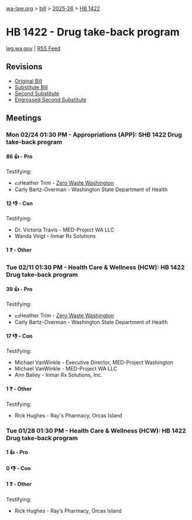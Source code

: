 [wa-law.org](/) > [bill](/bill/) > [2025-26](/bill/2025-26/) > [HB 1422](/bill/2025-26/hb/1422/)

# HB 1422 - Drug take-back program
[leg.wa.gov](https://app.leg.wa.gov/billsummary?BillNumber=1422&Year=2025&Initiative=false) | [RSS Feed](./rss.xml)

## Revisions
* [Original Bill](1/)
* [Substitute Bill](S/)
* [Second Substitute](S2/)
* [Engrossed Second Substitute](S2.E/)

## Meetings
### Mon 02/24 01:30 PM - Appropriations (APP): SHB 1422 Drug take-back program
#### 86 👍 - Pro
Testifying:
* 💵Heather Trim - [Zero Waste Washington](/org/zero_waste_washington/)
* Carly Bartz-Overman - Washington State Department of Health

#### 12 👎 - Con
Testifying:
* Dr. Victoria Travis - MED-Project WA LLC
* Wanda Voigt - Inmar Rx Solutions

#### 1 ❓ - Other

### Tue 02/11 01:30 PM - Health Care & Wellness (HCW): HB 1422 Drug take-back program
#### 39 👍 - Pro
Testifying:
* 💵Heather Trim - [Zero Waste Washington](/org/zero_waste_washington/)
* Carly Bartz-Overman - Washington State Department of Health

#### 17 👎 - Con
Testifying:
* Michael VanWinkle - Executive Director, MED-Project Washington
* Michael VanWinkle - MED-Project WA LLC
* Ann Bailey - Inmar Rx Solutions, Inc.

#### 1 ❓ - Other
Testifying:
* Rick Hughes - Ray's Pharmacy, Orcas Island

### Tue 01/28 01:30 PM - Health Care & Wellness (HCW): HB 1422 Drug take-back program
#### 1 👍 - Pro

#### 0 👎 - Con

#### 1 ❓ - Other
Testifying:
* Rick Hughes - Ray’s Pharmacy, Orcas Island
